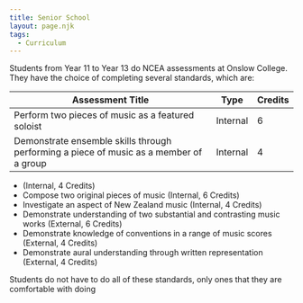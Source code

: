 ```yaml
---
title: Senior School
layout: page.njk
tags:
  - Curriculum
---
```

Students from Year 11 to Year 13 do NCEA assessments at Onslow College. They have the choice of completing several standards, which are:

| Assessment Title| Type | Credits |
| ----------- | ----------- | -------- |
| Perform two pieces of music as a featured soloist | Internal | 6 |
| Demonstrate ensemble skills through performing a piece of music as a member of a group | Internal | 4 |

*  (Internal, 4 Credits)
* Compose two original pieces of music (Internal, 6 Credits)
* Investigate an aspect of New Zealand music (Internal, 4 Credits)
* Demonstrate understanding of two substantial and contrasting music works (External, 6 Credits)
* Demonstrate knowledge of conventions in a range of music scores  (External, 4 Credits)
* Demonstrate aural understanding through written representation (External, 4 Credits)

Students do not have to do all of these standards, only ones that they are comfortable with doing